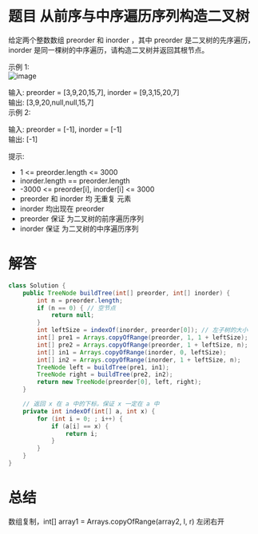 # 题目 从前序与中序遍历序列构造二叉树

给定两个整数数组 preorder 和 inorder ，其中 preorder 是二叉树的先序遍历， inorder 是同一棵树的中序遍历，请构造二叉树并返回其根节点。

 

示例 1:   
![image](https://github.com/user-attachments/assets/0850d9ba-a713-44e9-9022-26128366ae1b)


输入: preorder = [3,9,20,15,7], inorder = [9,3,15,20,7]   
输出: [3,9,20,null,null,15,7]   
示例 2:   

输入: preorder = [-1], inorder = [-1]   
输出: [-1]   
 

提示:   

* 1 <= preorder.length <= 3000
* inorder.length == preorder.length
* -3000 <= preorder[i], inorder[i] <= 3000
* preorder 和 inorder 均 无重复 元素
* inorder 均出现在 preorder
* preorder 保证 为二叉树的前序遍历序列
* inorder 保证 为二叉树的中序遍历序列

# 解答

```java
class Solution {
    public TreeNode buildTree(int[] preorder, int[] inorder) {
        int n = preorder.length;
        if (n == 0) { // 空节点
            return null;
        }
        int leftSize = indexOf(inorder, preorder[0]); // 左子树的大小
        int[] pre1 = Arrays.copyOfRange(preorder, 1, 1 + leftSize);
        int[] pre2 = Arrays.copyOfRange(preorder, 1 + leftSize, n);
        int[] in1 = Arrays.copyOfRange(inorder, 0, leftSize);
        int[] in2 = Arrays.copyOfRange(inorder, 1 + leftSize, n);
        TreeNode left = buildTree(pre1, in1);
        TreeNode right = buildTree(pre2, in2);
        return new TreeNode(preorder[0], left, right);
    }

    // 返回 x 在 a 中的下标，保证 x 一定在 a 中
    private int indexOf(int[] a, int x) {
        for (int i = 0; ; i++) {
            if (a[i] == x) {
                return i;
            }
        }
    }
}
```

# 总结

数组复制，int[] array1 = Arrays.copyOfRange(array2, l, r) 左闭右开
